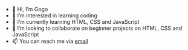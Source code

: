 - 👋 Hi, I’m Gogo
- 👀 I’m interested in learning coding
- 🌱 I’m currently learning HTML, CSS and JavaScript
- 💞️ I’m looking to collaborate on beginner projects on HTML, CSS and JavaScript
- 📫 You can reach me via [email](ugommaogali6@gmail.com)
